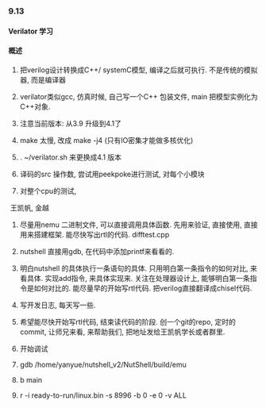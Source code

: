 ### 9.13



#### Verilator 学习

#### 概述

1. 把verilog设计转换成C++/ systemC模型, 编译之后就可执行. 不是传统的模拟器, 而是编译器
2. verilator类似gcc, 仿真时候, 自己写一个C++ 包装文件, main 把模型实例化为C++对象.
3. 注意当前版本: 从3.9 升级到4.1了
4. make 太慢, 改成 make -j4 (只有IO密集才能做多核优化)
5.   . ~/verilator.sh  来更换成4.1 版本    



1. 译码的src 操作数,  尝试用peekpoke进行测试, 对每个小模块
2. 对整个cpu的测试, 



​	王凯帆, 金越

1. 尽量用nemu 二进制文件, 可以直接调用具体函数. 先用来验证, 直接使用, 直接用来搭建框架. 能尽快写出rtl的代码. difftest.cpp 
2. nutshell 直接用gdb, 在代码中添加printf来看看的. 
3. 明白nutshell 的具体执行一条语句的具体. 只用明白第一条指令的如何对比, 来看具体. 实现add指令, 来具体实现来. 关注在处理器设计上, 能够明白第一条指令是如何对比的. 能尽量早的开始写rtl代码. 把verilog直接翻译成chisel代码.  
4. 写开发日志, 每天写一些.
5. 希望能尽快开始写rtl代码, 结束读代码的阶段. 创一个git的repo, 定时的commit,  让师兄来看, 来帮助我们, 把地址发给王凯帆学长或者群里.



1. 开始调试
2.  gdb /home/yanyue/nutshell_v2/NutShell/build/emu
3.  b main
4.  r -i ready-to-run/linux.bin -s 8996 -b 0 -e 0 -v ALL